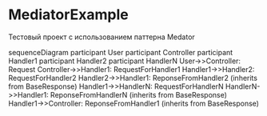 # MediatorExample

Тестовый проект с использованием паттерна Medator


sequenceDiagram
    participant User
    participant Controller
    participant Handler1
    participant Handler2
    participant HandlerN
    User->>Controller: Request
    Controller->>Handler1: RequestForHandler1
    Handler1->>Handler2: RequestForHandler2
    Handler2->>Handler1: ReponseFromHandler2 (inherits from BaseResponse)
    Handler1->>HandlerN: RequestForHandlerN
    HandlerN->>Handler1: ReponseFromHandlerN (inherits from BaseResponse)
    Handler1->>Controller: ReponseFromHandler1 (inherits from BaseResponse)
